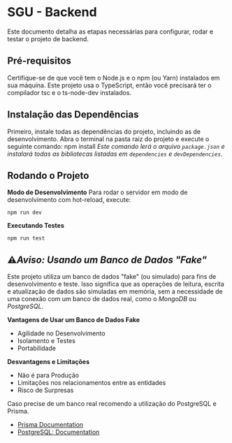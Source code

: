 
# SGU - Backend

Este documento detalha as etapas necessárias para configurar, rodar e testar o projeto de backend.

## Pré-requisitos
Certifique-se de que você tem o Node.js e o npm (ou Yarn) instalados em sua máquina. Este projeto usa o TypeScript, então você precisará ter o compilador tsc e o ts-node-dev instalados.


## Instalação das Dependências
Primeiro, instale todas as dependências do projeto, incluindo as de desenvolvimento. Abra o terminal na pasta raiz do projeto e execute o seguinte comando:
    npm install
*Este comando lerá o arquivo `package.json` e instalará todas as bibliotecas listadas em `dependencies` e `devDependencies`.*

## Rodando o Projeto

**Modo de Desenvolvimento**
Para rodar o servidor em modo de desenvolvimento com hot-reload, execute:

    npm run dev
  
**Executando Testes**

    npm run test

## ⚠️*Aviso: Usando um Banco de Dados "Fake"*

Este projeto utiliza um banco de dados "fake" (ou simulado) para fins de desenvolvimento e teste. Isso significa que as operações de leitura, escrita e atualização de dados são simuladas em memória, sem a necessidade de uma conexão com um banco de dados real, como o *MongoDB* ou *PostgreSQL*.

**Vantagens de Usar um Banco de Dados Fake**
- Agilidade no Desenvolvimento
- Isolamento e Testes
- Portabilidade

**Desvantagens e Limitações**
- Não é para Produção
- Limitações nos relacionamentos entre as entidades
- Risco de Surpresas

Caso precise de um banco real recomendo a utilização do PostgreSQL e Prisma.
- [Prisma Documentation](https://www.prisma.io/docs)
- [PostgreSQL: Documentation](https://www.postgresql.org/docs/)